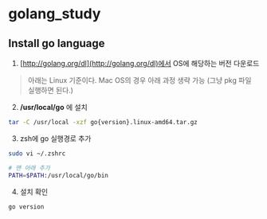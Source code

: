 # golang_study

## Install go language

1. [http://golang.org/dl](http://golang.org/dl)에서 OS에 해당하는 버전 다운로드

> 아래는 Linux 기준이다. Mac OS의 경우 아래 과정 생략 가능 (그냥 pkg 파일 실행하면 된다.)

2. **/usr/local/go** 에 설치

```sh
tar -C /usr/local -xzf go{version}.linux-amd64.tar.gz
```

3. zsh에 go 실행경로 추가

```sh
sudo vi ~/.zshrc

# 맨 아래 추가
PATH=$PATH:/usr/local/go/bin
```

4. 설치 확인

```sh
go version
```
